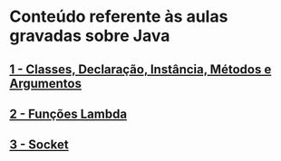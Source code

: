 # Conteúdo referente às aulas gravadas sobre Java

## [1 - Classes, Declaração, Instância, Métodos e Argumentos]()

## [2 - Funções Lambda]()

## [3 - Socket]()